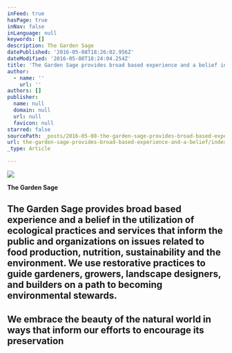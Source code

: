 ```yaml
---
inFeed: true
hasPage: true
inNav: false
inLanguage: null
keywords: []
description: The Garden Sage
datePublished: '2016-05-08T18:26:02.956Z'
dateModified: '2016-05-08T18:24:04.254Z'
title: 'The Garden Sage provides broad based experience and a belief in the utilization of ecological practices and services that inform the public and organizations on issues related to food production, nutrition, sustainability and the environment. We use restorative practices to guide gardeners, growers, landscape designers, and builders on a path to becoming environmental stewards.'
author:
  - name: ''
    url: ''
authors: []
publisher:
  name: null
  domain: null
  url: null
  favicon: null
starred: false
sourcePath: _posts/2016-05-08-the-garden-sage-provides-broad-based-experience-and-a-belief.md
url: the-garden-sage-provides-broad-based-experience-and-a-belief/index.html
_type: Article

---
```

![](https://the-grid-user-content.s3-us-west-2.amazonaws.com/046a72f8-b442-4870-adb5-d3dbf7e3fccc.jpg)

**The Garden Sage**

## The Garden Sage provides broad based experience and a belief in the utilization of ecological practices and services that inform the public and organizations on issues related to food production, nutrition, sustainability and the environment. We use restorative practices to guide gardeners, growers, landscape designers, and builders on a path to becoming environmental stewards.

## We embrace the beauty of the natural world in ways that inform our efforts to encourage its preservation